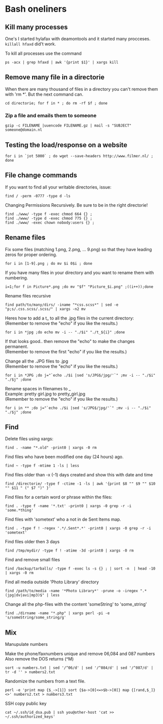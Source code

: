 # Bash oneliners

## Kill many processes

One's I started hylafax with deamontools and it started many procceses. `killall hfaxd` did't work.

To kill all processes use the command

    ps -acx | grep hfaxd | awk '{print $1}' | xargs kill

## Remove many file in a directorie

When there are many thousand of files in a directory you can't remove them with 'rm *'. But the next command can.

    cd directorie; for f in * ; do rm -rf $f ; done

### Zip a file and emails them to someone

    gzip -c FILENAME |uuencode FILENAME.gz | mail -s "SUBJECT" someone@domain.nl

## Testing the load/response on a website

    for i in `jot 5000` ; do wget --save-headers http://www.filmer.nl/ ; done

## File change commands

If you want to find all your writable directories, issue:

    find / -perm -0777 -type d -ls

Changing Permissions Recursively. Be sure to be in the right directorie!

    find ./www/ -type f -exec chmod 664 {} ;
    find ./www/ -type d -exec chmod 775 {} ;
    find ./www/ -exec chown nobody:users {} ;


## Rename files

Fix some files (matching 1.png, 2.png, ... 9.png) so that they have leading zeros for proper ordering.

    for i in [1-9].png ; do mv $i 0$i ; done

If you have many files in your directory and you want to rename them with numbering.

    i=1;for f in Picture*.png ;do mv "$f" "Picture_$i.png" ;((i++));done

Rename files recursive

    find path/to/many/dirs/ -iname "*css.scss*" | sed -e "p;s/.css.scss/.scss/" | xargs -n2 mv


Heres how to add a t_ to all the .jpg files in the current directory:
(Remember to remove the "echo" if you like the results.)

    for i in *jpg ;do echo mv -i -- "./$i" "./t_${i}" ;done

If that looks good.. then remove the "echo" to make the changes permanent. <br>
(Remember to remove the first "echo" if you like the results.)

Change all the .JPG files to .jpg<br>
(Remember to remove the "echo" if you like the results.)

    for i in *JPG ;do j="`echo ./$i |sed 's/JPG$/jpg/'`" ;mv -i -- "./$i" "./$j" ;done


Rename spaces in filenames to _ <br>
Example: pretty girl.jpg to pretty_girl.jpg<br>
(Remember to remove the "echo" if you like the results.)

    for i in ** ;do j="`echo ./$i |sed 's/JPG$/jpg/'`" ;mv -i -- "./$i" "./$j" ;done

## Find

Delete files using xargs:

    find . -name "*.old" -print0 | xargs -0 rm

Find files who have been modified one day (24 hours) ago.

    find ~ -type f -mtime 1 -ls | less

Find files older than -x (-1) days created and show this with date and time

    find /directorie/ -type f -ctime -1 -ls | awk '{print $8 "" $9 "" $10 "" $11 " (" $7 ")" }'

Find files for a certain word or phrase within the files:

    find . -type f -name '*.txt' -print0 | xargs -0 grep -r -i 'some.*thing'

Find files with 'sometext' who a not in de Sent Items map.

    find . -type f ! -regex '.*/.Sent*.*' -print0 | xargs -0 grep -r -i 'sometext'

Find files older then 3 days

    find /tmp/mydir/ -type f ! -atime -3d -print0 | xargs -0 rm

Find and remove small files

    find /backup/tarballs/ -type f -exec ls -s {} ; | sort -n  | head -10 | xargs -0 rm

Find all media outside 'Photo Library' directory

    find /path/to/media -name '*Photo Library*' -prune -o -iregex ".*(jpg|dv|avi|mp3)$" | less

Change all the php-files with the content 'someString' to 'some_string'

    find ./dirname -name "*.php" | xargs perl -pi -e 's/someString/some_string/g'


## Mix

Manupulate numbers

Make the phone/faxnumbers unique and remove 06,084 and 087 numbers Also remove the DOS returns (^M)

    sort -u numbers.txt | sed '/^06/d' | sed '/^084/d' | sed '/^087/d' | tr -d '' > numbers2.txt

Randomize the numbers from a text file.

    perl -e 'print map {$_->[1]} sort {$a->[0]<=>$b->[0]} map {[rand,$_]} <>' numbers2.txt > numbers3.txt

SSH copy public key

    cat ~/.ssh/id_dsa.pub | ssh you@other-host 'cat >> ~/.ssh/authorized_keys'


